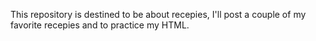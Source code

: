 This repository is destined to be about recepies, I'll post a couple of my favorite recepies and to practice my HTML.